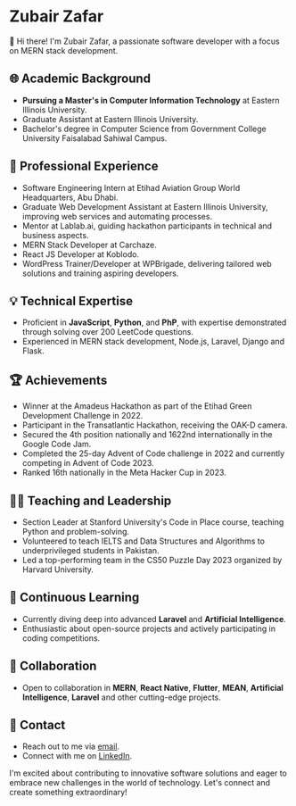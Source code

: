 # Zubair Zafar  

👋 Hi there! I'm Zubair Zafar, a passionate software developer with a focus on MERN stack development.  

## 🌐 Academic Background  

- **Pursuing a Master's in Computer Information Technology** at Eastern Illinois University.  
- Graduate Assistant at Eastern Illinois University.
- Bachelor's degree in Computer Science from Government College University Faisalabad Sahiwal Campus.  

## 💼 Professional Experience  

- Software Engineering Intern at Etihad Aviation Group World Headquarters, Abu Dhabi.  
- Graduate Web Development Assistant at Eastern Illinois University, improving web services and automating processes.  
- Mentor at Lablab.ai, guiding hackathon participants in technical and business aspects.  
- MERN Stack Developer at Carchaze.  
- React JS Developer at Koblodo.  
- WordPress Trainer/Developer at WPBrigade, delivering tailored web solutions and training aspiring developers.  

## 💡 Technical Expertise  

- Proficient in **JavaScript**, **Python**, and **PhP**, with expertise demonstrated through solving over 200 LeetCode questions.  
- Experienced in MERN stack development, Node.js, Laravel, Django and Flask.  

## 🏆 Achievements  

- Winner at the Amadeus Hackathon as part of the Etihad Green Development Challenge in 2022.  
- Participant in the Transatlantic Hackathon, receiving the OAK-D camera.  
- Secured the 4th position nationally and 1622nd internationally in the Google Code Jam.  
- Completed the 25-day Advent of Code challenge in 2022 and currently competing in Advent of Code 2023.  
- Ranked 16th nationally in the Meta Hacker Cup in 2023.  

## 👨‍🏫 Teaching and Leadership  

- Section Leader at Stanford University's Code in Place course, teaching Python and problem-solving.  
- Volunteered to teach IELTS and Data Structures and Algorithms to underprivileged students in Pakistan.  
- Led a top-performing team in the CS50 Puzzle Day 2023 organized by Harvard University.  

## 🚀 Continuous Learning  

- Currently diving deep into advanced **Laravel** and **Artificial Intelligence**.  
- Enthusiastic about open-source projects and actively participating in coding competitions.  

## 🤝 Collaboration  

- Open to collaboration in **MERN**, **React Native**, **Flutter**, **MEAN**, **Artificial Intelligence**, **Laravel** and other cutting-edge projects.  

## 📧 Contact  

- Reach out to me via [email](mailto:zubairzafar480@gmail.com).  
- Connect with me on [LinkedIn](https://www.linkedin.com/in/zubair480).  

I'm excited about contributing to innovative software solutions and eager to embrace new challenges in the world of technology. Let's connect and create something extraordinary!  

